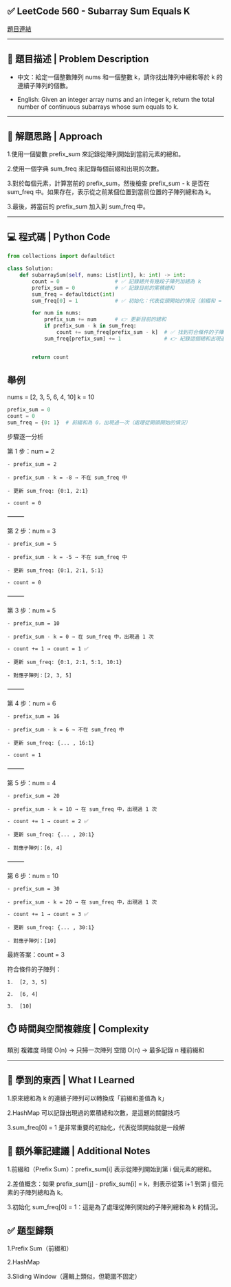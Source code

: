 ## ✅ LeetCode 560 - Subarray Sum Equals K

[題目連結](https://leetcode.com/problems/subarray-sum-equals-k/)

---

## 🧩 題目描述 | Problem Description

- 中文：給定一個整數陣列 nums 和一個整數 k，請你找出陣列中總和等於 k 的連續子陣列的個數。

- English: Given an integer array nums and an integer k, return the total number of continuous subarrays whose sum equals to k.

---

## 🧠 解題思路 | Approach

1.使用一個變數 prefix_sum 來記錄從陣列開始到當前元素的總和。

2.使用一個字典 sum_freq 來記錄每個前綴和出現的次數。

3.對於每個元素，計算當前的 prefix_sum，然後檢查 prefix_sum - k 是否在 sum_freq 中。如果存在，表示從之前某個位置到當前位置的子陣列總和為 k。

3.最後，將當前的 prefix_sum 加入到 sum_freq 中。

---

## 💻 程式碼 | Python Code

```python
from collections import defaultdict

class Solution:
    def subarraySum(self, nums: List[int], k: int) -> int:
        count = 0                  # ✅ 記錄總共有幾段子陣列加總為 k
        prefix_sum = 0             # ✅ 記錄目前的累積總和
        sum_freq = defaultdict(int)
        sum_freq[0] = 1            # ✅ 初始化：代表從頭開始的情況（前綴和 = k）

        for num in nums:
            prefix_sum += num      # 👉 更新目前的總和
            if prefix_sum - k in sum_freq:
                count += sum_freq[prefix_sum - k]  # ✅ 找到符合條件的子陣列數量
            sum_freq[prefix_sum] += 1              # 👉 紀錄這個總和出現過一次


        return count
```
## 舉例
nums = [2, 3, 5, 6, 4, 10] k = 10
```python
prefix_sum = 0
count = 0
sum_freq = {0: 1}  # 前綴和為 0，出現過一次（處理從開頭開始的情況）
```
步驟逐一分析

第 1 步：num = 2

	- prefix_sum = 2

	- prefix_sum - k = -8 → 不在 sum_freq 中

	- 更新 sum_freq: {0:1, 2:1}

	- count = 0

⸻

第 2 步：num = 3

	- prefix_sum = 5

	- prefix_sum - k = -5 → 不在 sum_freq 中

	- 更新 sum_freq: {0:1, 2:1, 5:1}

	- count = 0

⸻

第 3 步：num = 5

	- prefix_sum = 10

	- prefix_sum - k = 0 → 在 sum_freq 中，出現過 1 次

	- count += 1 → count = 1 ✅

	- 更新 sum_freq: {0:1, 2:1, 5:1, 10:1}

	- 對應子陣列：[2, 3, 5]

⸻

第 4 步：num = 6

	- prefix_sum = 16

	- prefix_sum - k = 6 → 不在 sum_freq 中

	- 更新 sum_freq: {... , 16:1}

	- count = 1

⸻

第 5 步：num = 4

	- prefix_sum = 20

	- prefix_sum - k = 10 → 在 sum_freq 中，出現過 1 次

	- count += 1 → count = 2 ✅

	- 更新 sum_freq: {... , 20:1}

	- 對應子陣列：[6, 4]

⸻

第 6 步：num = 10

	- prefix_sum = 30

	- prefix_sum - k = 20 → 在 sum_freq 中，出現過 1 次

	- count += 1 → count = 3 ✅

	- 更新 sum_freq: {... , 30:1}

	- 對應子陣列：[10]
最終答案：count = 3

符合條件的子陣列：

	1.	[2, 3, 5]

	2.	[6, 4]

	3.	[10]

## ⏱️ 時間與空間複雜度 | Complexity
類別	複雜度
時間	O(n) → 只掃一次陣列
空間	O(n) → 最多記錄 n 種前綴和

--- 

## 🧠 學到的東西 | What I Learned
1.原來總和為 k 的連續子陣列可以轉換成「前綴和差值為 k」

2.HashMap 可以記錄出現過的累積總和次數，是這題的關鍵技巧

3.sum_freq[0] = 1 是非常重要的初始化，代表從頭開始就是一段解

## 📌 額外筆記建議 | Additional Notes
1.前綴和（Prefix Sum）：prefix_sum[i] 表示從陣列開始到第 i 個元素的總和。

2.差值概念：如果 prefix_sum[j] - prefix_sum[i] = k，則表示從第 i+1 到第 j 個元素的子陣列總和為 k。

3.初始化 sum_freq[0] = 1：這是為了處理從陣列開始的子陣列總和為 k 的情況。

## ✅ 題型歸類
1.Prefix Sum（前綴和）

2.HashMap

3.Sliding Window（邏輯上類似，但範圍不固定）
